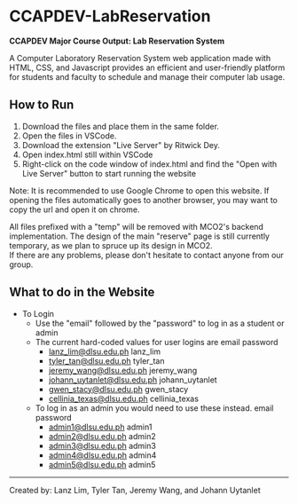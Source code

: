# CCAPDEV-LabReservation
**CCAPDEV Major Course Output: Lab Reservation System**

A Computer Laboratory Reservation System web application made with HTML, CSS, and Javascript provides an efficient and user-friendly platform for students and faculty to schedule and manage their computer lab usage.


## How to Run
1. Download the files and place them in the same folder.
2. Open the files in VSCode.
3. Download the extension "Live Server" by Ritwick Dey.
4. Open index.html still within VSCode
5. Right-click on the code window of index.html and find the "Open with Live Server" button to start running the website

Note:
It is recommended to use Google Chrome to open this website. If opening the files automatically goes to another browser, 
you may want to copy the url and open it on chrome.

All files prefixed with a "temp" will be removed with MCO2's backend implementation.
The design of the main "reserve" page is still currently temporary, as we plan to spruce up its design in MCO2.<br>
If there are any problems, please don't hesitate to contact anyone from our group.

## What to do in the Website
- To Login
  - Use the "email" followed by the "password" to log in as a student or admin
  - The current hard-coded values for user logins are
      email                       password
    - lanz_lim@dlsu.edu.ph        lanz_lim
    - tyler_tan@dlsu.edu.ph       tyler_tan
    - jeremy_wang@dlsu.edu.ph     jeremy_wang
    - johann_uytanlet@dlsu.edu.ph johann_uytanlet
    - gwen_stacy@dlsu.edu.ph      gwen_stacy
    - cellinia_texas@dlsu.edu.ph  cellinia_texas
  - To log in as an admin you would need to use these instead.
      email                       password
    - admin1@dlsu.edu.ph          admin1
    - admin2@dlsu.edu.ph          admin2
    - admin3@dlsu.edu.ph          admin3
    - admin4@dlsu.edu.ph          admin4
    - admin5@dlsu.edu.ph          admin5
---

Created by: Lanz Lim, Tyler Tan, Jeremy Wang, and Johann Uytanlet
